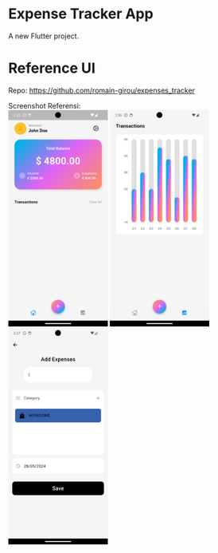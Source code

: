 # Expense Tracker App

A new Flutter project.

# Reference UI
Repo: https://github.com/romain-girou/expenses_tracker

Screenshot Referensi:<br>
<img src="https://github.com/RavindraWiguna/FP_PPB_Kel6_2024/blob/master/lib/images/ReferensiUI1.png" width="200" />
<img src="https://github.com/RavindraWiguna/FP_PPB_Kel6_2024/blob/master/lib/images/ReferensiUI2.png" width="200" />
<img src="https://github.com/RavindraWiguna/FP_PPB_Kel6_2024/blob/master/lib/images/ReferensiUI3.png" width="200" />


